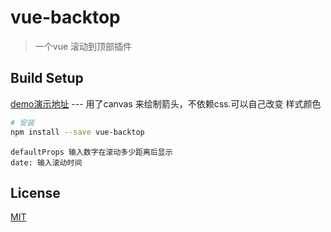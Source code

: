 # vue-backtop

> 一个vue 滚动到顶部插件

## Build Setup
[demo演示地址](https://whevether.github.io/vue-backtop/)
--- 用了canvas 来绘制箭头，不依赖css.可以自己改变 样式颜色
``` bash
# 安装
npm install --save vue-backtop
```
``` 参数
defaultProps 输入数字在滚动多少距离后显示
date: 输入滚动时间
```
## License
[MIT](http://opensource.org/licenses/MIT)